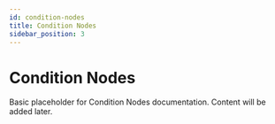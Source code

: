 ```yaml
---
id: condition-nodes
title: Condition Nodes
sidebar_position: 3
---
```


# Condition Nodes

Basic placeholder for Condition Nodes documentation. Content will be added later. 